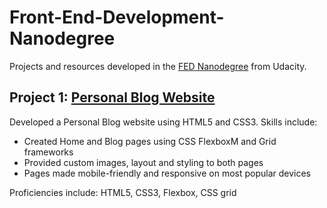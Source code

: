# Front-End-Development-Nanodegree

Projects and resources developed in the [FED Nanodegree](https://www.udacity.com/course/front-end-web-developer-nanodegree--nd0011) from Udacity.

## Project 1: [Personal Blog Website](https://github.com/GaurangiM/Front-End-Development-Nanodegree/tree/master/Personal%20Blog%20Website)
Developed a Personal Blog website using HTML5 and CSS3. Skills include:
* Created Home and Blog pages using CSS FlexboxM and Grid frameworks
* Provided custom images, layout and styling to both pages
* Pages made mobile-friendly and responsive on most popular devices

Proficiencies include: HTML5, CSS3, Flexbox, CSS grid
